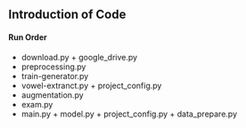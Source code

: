 <h2> Introduction of Code </h2>

<h4> Run Order </h4>
<ul type = 'disc'>
  <li>download.py + google_drive.py</li>
  <li>preprocessing.py</li>
  <li>train-generator.py</li>
  <li>vowel-extranct.py + project_config.py</li>
  <li>augmentation.py</li>
  <li>exam.py</li>
  <li>main.py + model.py + project_config.py + data_prepare.py</li>
 </ul>
